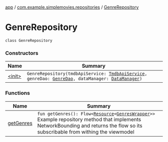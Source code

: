 [app](../../index.md) / [com.example.simplemovies.repositories](../index.md) / [GenreRepository](./index.md)

# GenreRepository

`class GenreRepository`

### Constructors

| Name | Summary |
|---|---|
| [&lt;init&gt;](-init-.md) | `GenreRepository(tmdbApiService: `[`TmdbApiService`](../../com.example.simplemovies.network/-tmdb-api-service/index.md)`, genreDao: `[`GenreDao`](../../com.example.simplemovies.database/-genre-dao/index.md)`, dataManager: `[`DataManager`](../../com.example.simplemovies.utils/-data-manager/index.md)`)` |

### Functions

| Name | Summary |
|---|---|
| [getGenres](get-genres.md) | `fun getGenres(): Flow<`[`Resource`](../../com.example.simplemovies.network/-resource/index.md)`<`[`GenresWrapper`](../../com.example.simplemovies.domain/-genres-wrapper/index.md)`>>`<br>Example repository method that implements NetworkBounding and returns the flow so its subscribable from withing the viewmodel |
